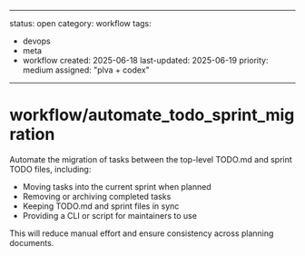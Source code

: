 ---
status: open
category: workflow
tags:
  - devops
  - meta
  - workflow
created: 2025-06-18
last-updated: 2025-06-19
priority: medium
assigned: "plva + codex"
------------------------

# workflow/automate_todo_sprint_migration

Automate the migration of tasks between the top-level TODO.md and sprint TODO files, including:
- Moving tasks into the current sprint when planned
- Removing or archiving completed tasks
- Keeping TODO.md and sprint files in sync
- Providing a CLI or script for maintainers to use

This will reduce manual effort and ensure consistency across planning documents. 